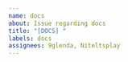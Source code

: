 ```yaml
---
name: docs
about: Issue regarding docs
title: "[DOCS] "
labels: docs
assignees: 9glenda, Niteltsplay
---
```




